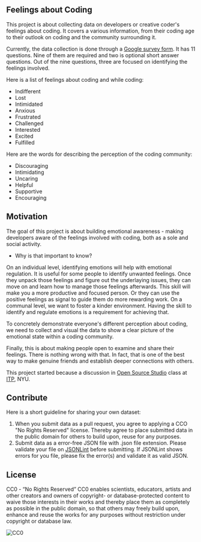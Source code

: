 ## Feelings about Coding

This project is about collecting data on developers or creative coder's feelings about coding. It covers a various information, from their coding age to their outlook on coding and the community surrounding it.

Currently, the data collection is done through a [Google survey form](https://goo.gl/forms/a3KgmUojzeGSiy6z2).
It has 11 questions. Nine of them are required and two is optional short answer questions. Out of the nine questions, three are focused on identifying the feelings involved.

Here is a list of feelings about coding and while coding:

  * Indifferent
  * Lost
  * Intimidated
  * Anxious
  * Frustrated
  * Challenged
  * Interested
  * Excited
  * Fulfilled

Here are the words for describing the perception of the coding community:

  * Discouraging
  * Intimidating
  * Uncaring
  * Helpful
  * Supportive
  * Encouraging

## Motivation

The goal of this project is about building emotional awareness - making developers aware of the feelings involved with coding, both as a sole and social activity.

* Why is that important to know?

On an individual level, identifying emotions will help with emotional regulation. It is useful for some people to identify unwanted feelings. Once they unpack those feelings and figure out the underlaying issues, they can move on and learn how to manage those feelings afterwards. This skill will make you a more productive and focused person. Or they can use the positive feelings as signal to guide them do more rewarding work. On a communal level, we want to foster a kinder environment. Having the skill to identify and regulate emotions is a requirement for achieving that.

To concretely demonstrate everyone's different perception about coding, we need to collect and visual the data to show a clear picture of the emotional state within a coding community.

Finally, this is about making people open to examine and share their feelings. There is nothing wrong with that. In fact, that is one of the best way to make genuine friends and establish deeper connections with others.

This project started because a discussion in [Open Source Studio](https://github.com/Open-Source-Studio-at-ITP) class at [ITP](https://tisch.nyu.edu/itp), NYU.

## Contribute

Here is a short guideline for sharing your own dataset:

1. When you submit data as a pull request, you agree to applying a CCO "No Rights Reserved" license. Thereby agree to place submitted data in the public domain for others to build upon, reuse for any purposes.
2. Submit data as a error-free JSON file with .json file extension. Please validate your file on [JSONLint](https://jsonlint.com/) before submitting. If JSONLint shows errors for you file, please fix the error(s) and validate it as valid JSON.

## License

CC0 - “No Rights Reserved”
CC0 enables scientists, educators, artists and other creators and owners of copyright- or database-protected content to waive those interests in their works and thereby place them as completely as possible in the public domain, so that others may freely build upon, enhance and reuse the works for any purposes without restriction under copyright or database law.

![CC0](https://i.creativecommons.org/p/zero/1.0/88x31.png)
